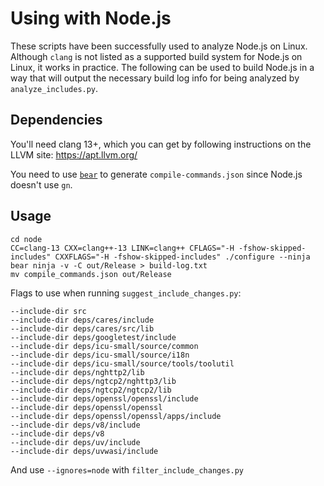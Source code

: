 # Using with Node.js

These scripts have been successfully used to analyze Node.js on Linux.
Although `clang` is not listed as a supported build system for Node.js on
Linux, it works in practice. The following can be used to build Node.js in a
way that will output the necessary build log info for being analyzed by
`analyze_includes.py`.

## Dependencies

You'll need clang 13+, which you can get by following instructions on the LLVM
site: https://apt.llvm.org/

You need to use [`bear`](https://github.com/rizsotto/Bear) to generate
`compile-commands.json` since Node.js doesn't use `gn`.

## Usage

```
cd node
CC=clang-13 CXX=clang++-13 LINK=clang++ CFLAGS="-H -fshow-skipped-includes" CXXFLAGS="-H -fshow-skipped-includes" ./configure --ninja
bear ninja -v -C out/Release > build-log.txt
mv compile_commands.json out/Release
```

Flags to use when running `suggest_include_changes.py`:

```
--include-dir src
--include-dir deps/cares/include
--include-dir deps/cares/src/lib
--include-dir deps/googletest/include
--include-dir deps/icu-small/source/common
--include-dir deps/icu-small/source/i18n
--include-dir deps/icu-small/source/tools/toolutil
--include-dir deps/nghttp2/lib
--include-dir deps/ngtcp2/nghttp3/lib
--include-dir deps/ngtcp2/ngtcp2/lib
--include-dir deps/openssl/openssl/include
--include-dir deps/openssl/openssl
--include-dir deps/openssl/openssl/apps/include
--include-dir deps/v8/include
--include-dir deps/v8
--include-dir deps/uv/include
--include-dir deps/uvwasi/include
```

And use `--ignores=node` with `filter_include_changes.py`
